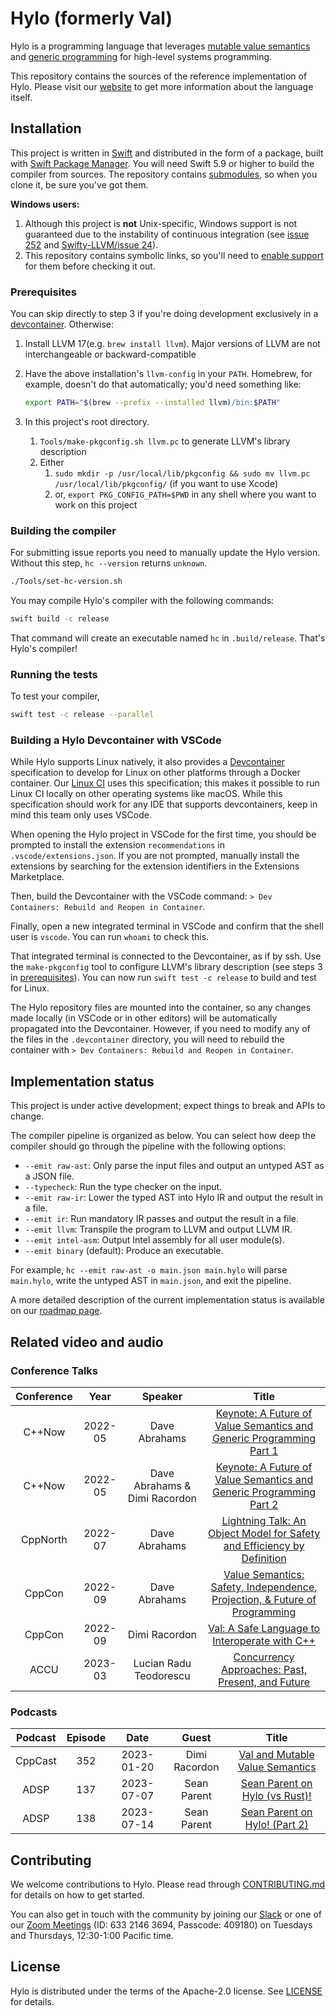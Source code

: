 # Hylo (formerly Val)

Hylo is a programming language that leverages [mutable value semantics](https://www.jot.fm/issues/issue_2022_02/article2.pdf) and [generic programming](https://fm2gp.com) for high-level systems programming.

This repository contains the sources of the reference implementation of Hylo.
Please visit our [website](https://hylo-lang.org) to get more information about the language itself.

## Installation

This project is written in [Swift](https://swift.org) and distributed in the form of a package, built with [Swift Package Manager](https://swift.org/package-manager/).
You will need Swift 5.9 or higher to build the compiler from sources.
The repository contains [submodules](https://git-scm.com/book/en/v2/Git-Tools-Submodules), so when you clone it, be sure you've got them.

**Windows users:**
1. Although this project is **not** Unix-specific, Windows support is not guaranteed due to the instability of continuous integration (see [issue 252](https://github.com/hylo-lang/hylo/issues/252) and [Swifty-LLVM/issue 24](https://github.com/hylo-lang/Swifty-LLVM/issues/24)).
2. This repository contains symbolic links, so you'll need to [enable support](https://stackoverflow.com/a/59761201/125349) for them before checking it out.

### Prerequisites

You can skip directly to step 3 if you're doing development exclusively in a [devcontainer](#building-a-hylo-devcontainer-with-vscode).
Otherwise:

1. Install LLVM 17(e.g. `brew install llvm`). Major versions of LLVM are not interchangeable or backward-compatible
2. Have the above installation's `llvm-config` in your `PATH`.  Homebrew, for example, doesn't do that automatically; you'd need something like:
   ```sh
   export PATH="$(brew --prefix --installed llvm)/bin:$PATH"
   ```

3. In this project's root directory.
    1. `Tools/make-pkgconfig.sh llvm.pc` to generate LLVM's library description
    2. Either
        1. `sudo mkdir -p /usr/local/lib/pkgconfig && sudo mv llvm.pc /usr/local/lib/pkgconfig/` (if you want to use Xcode)
        2. or, `export PKG_CONFIG_PATH=$PWD` in any shell where you want to work on this project

### Building the compiler

For submitting issue reports you need to manually update the Hylo version.
Without this step, ``hc --version`` returns ``unknown``.

```bash
./Tools/set-hc-version.sh
```

You may compile Hylo's compiler with the following commands:

```bash
swift build -c release
```

That command will create an executable named `hc` in `.build/release`.
That's Hylo's compiler!

### Running the tests

To test your compiler,

```bash
swift test -c release --parallel
```

### Building a Hylo Devcontainer with VSCode

While Hylo supports Linux natively, it also provides a [Devcontainer](https://containers.dev/) specification to develop for Linux on other platforms through a Docker container. Our [Linux CI](.github/workflows/build-and-test.yml) uses this specification; this makes it possible to run Linux CI locally on other operating systems like macOS. While this specification should work for any IDE that supports devcontainers, keep in mind this team only uses VSCode.

When opening the Hylo project in VSCode for the first time, you should be prompted to install the extension `recommendations` in `.vscode/extensions.json`. If you are not prompted, manually install the extensions by searching for the extension identifiers in the Extensions Marketplace.

Then, build the Devcontainer with the VSCode command: `> Dev Containers: Rebuild and Reopen in Container`.

Finally, open a new integrated terminal in VSCode and confirm that the shell user is `vscode`. You can run `whoami` to check this.

That integrated terminal is connected to the Devcontainer, as if by ssh.
Use the `make-pkgconfig` tool to configure LLVM's library description (see steps 3 in [prerequisites](#prerequisites)).
You can now run `swift test -c release` to build and test for Linux.

The Hylo repository files are mounted into the container, so any changes made locally (in VSCode or in other editors) will be automatically propagated into the Devcontainer. However, if you need to modify any of the files in the `.devcontainer` directory, you will need to rebuild the container with `> Dev Containers: Rebuild and Reopen in Container`.

## Implementation status

This project is under active development; expect things to break and APIs to change.

The compiler pipeline is organized as below.
You can select how deep the compiler should go through the pipeline with the following options:
- `--emit raw-ast`: Only parse the input files and output an untyped AST as a JSON file.
- `--typecheck`: Run the type checker on the input.
- `--emit raw-ir`: Lower the typed AST into Hylo IR and output the result in a file.
- `--emit ir`: Run mandatory IR passes and output the result in a file.
- `--emit llvm`: Transpile the program to LLVM and output LLVM IR.
- `--emit intel-asm`: Output Intel assembly for all user module(s).
- `--emit binary` (default): Produce an executable.

For example, `hc --emit raw-ast -o main.json main.hylo` will parse `main.hylo`, write the untyped AST in `main.json`, and exit the pipeline.

A more detailed description of the current implementation status is available on our [roadmap page](https://www.hylo-lang.org/pages/implementation-status.html).

## Related video and audio

### Conference Talks

| Conference |  Year   |            Speaker            |                                                           Title                                                           |
| :--------: | :-----: | :---------------------------: | :-----------------------------------------------------------------------------------------------------------------------: |
|   C++Now   | 2022-05 |         Dave Abrahams         |    [Keynote: A Future of Value Semantics and Generic Programming Part 1](https://www.youtube.com/watch?v=4Ri8bly-dJs)     |
|   C++Now   | 2022-05 | Dave Abrahams & Dimi Racordon |    [Keynote: A Future of Value Semantics and Generic Programming Part 2](https://www.youtube.com/watch?v=GsxYnEAZoNI)     |
|  CppNorth  | 2022-07 |         Dave Abrahams         |  [Lightning Talk: An Object Model for Safety and Efficiency by Definition](https://www.youtube.com/watch?v=KGL02mSaplE)   |
|   CppCon   | 2022-09 |         Dave Abrahams         | [Value Semantics: Safety, Independence, Projection, & Future of Programming](https://www.youtube.com/watch?v=QthAU-t3PQ4) |
|   CppCon   | 2022-09 |         Dimi Racordon         |               [Val: A Safe Language to Interoperate with C++](https://www.youtube.com/watch?v=ws-Z8xKbP4w)                |
|   ACCU     | 2023-03 |     Lucian Radu Teodorescu    |             [Concurrency Approaches: Past, Present, and Future](https://www.youtube.com/watch?v=uSG240pJGPM)              |

### Podcasts

| Podcast | Episode |    Date    |     Guest     |                                          Title                                          |
| :-----: | :-----: | :--------: | :-----------: | :-------------------------------------------------------------------------------------: |
| CppCast |   352   | 2023-01-20 | Dimi Racordon | [Val and Mutable Value Semantics](https://cppcast.com/val-and-mutable-value-semantics)  |
|  ADSP   |   137   | 2023-07-07 |  Sean Parent  | [Sean Parent on Hylo (vs Rust)!](https://adspthepodcast.com/2023/07/07/Episode-137.html) |
|  ADSP   |   138   | 2023-07-14 |  Sean Parent  | [Sean Parent on Hylo! (Part 2)](https://adspthepodcast.com/2023/07/14/Episode-138.html) |

## Contributing

We welcome contributions to Hylo.
Please read through [CONTRIBUTING.md](CONTRIBUTING.md) for details on how to get started.

You can also get in touch with the community by joining our [Slack](https://join.slack.com/t/val-qs97696/shared_invite/zt-1z3dsblrq-y4qXfEE6wr6uMEJSN9uFyg) or one of our [Zoom Meetings](https://unige.zoom.us/j/63321463694?pwd=L0VuY3QwUEx5K3BaRWIyMjArdkhEQT09) (ID: 633 2146 3694, Passcode: 409180) on Tuesdays and Thursdays, 12:30-1:00 Pacific time.

## License

Hylo is distributed under the terms of the Apache-2.0 license.
See [LICENSE](LICENSE) for details.
